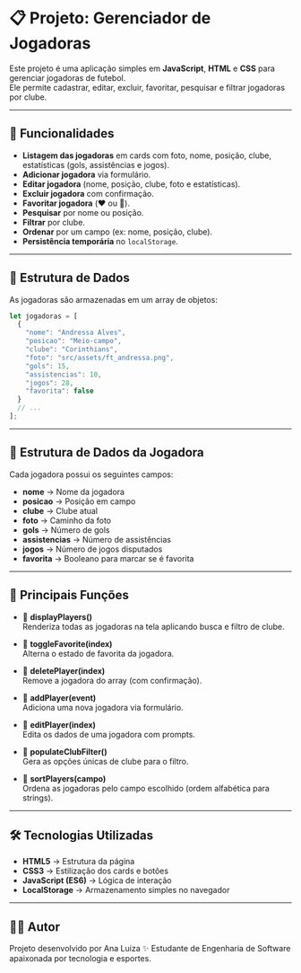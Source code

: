 # 📋 Projeto: Gerenciador de Jogadoras

Este projeto é uma aplicação simples em **JavaScript**, **HTML** e **CSS** para gerenciar jogadoras de futebol.  
Ele permite cadastrar, editar, excluir, favoritar, pesquisar e filtrar jogadoras por clube.

---

## 🚀 Funcionalidades

- **Listagem das jogadoras** em cards com foto, nome, posição, clube, estatísticas (gols, assistências e jogos).
- **Adicionar jogadora** via formulário.
- **Editar jogadora** (nome, posição, clube, foto e estatísticas).
- **Excluir jogadora** com confirmação.
- **Favoritar jogadora** (❤️ ou 🤍).
- **Pesquisar** por nome ou posição.
- **Filtrar** por clube.
- **Ordenar** por um campo (ex: nome, posição, clube).
- **Persistência temporária** no `localStorage`.

---

## 📂 Estrutura de Dados

As jogadoras são armazenadas em um array de objetos:

```javascript
let jogadoras = [
  {
    "nome": "Andressa Alves",
    "posicao": "Meio-campo",
    "clube": "Corinthians",
    "foto": "src/assets/ft_andressa.png",
    "gols": 15,
    "assistencias": 10,
    "jogos": 28,
    "favorita": false
  }
  // ...
];
```

---

## 📂 Estrutura de Dados da Jogadora

Cada jogadora possui os seguintes campos:

- **nome** → Nome da jogadora  
- **posicao** → Posição em campo  
- **clube** → Clube atual  
- **foto** → Caminho da foto  
- **gols** → Número de gols  
- **assistencias** → Número de assistências  
- **jogos** → Número de jogos disputados  
- **favorita** → Booleano para marcar se é favorita  

---

## 📌 Principais Funções

- 🔹 **displayPlayers()**  
  Renderiza todas as jogadoras na tela aplicando busca e filtro de clube.  

- 🔹 **toggleFavorite(index)**  
  Alterna o estado de favorita da jogadora.  

- 🔹 **deletePlayer(index)**  
  Remove a jogadora do array (com confirmação).  

- 🔹 **addPlayer(event)**  
  Adiciona uma nova jogadora via formulário.  

- 🔹 **editPlayer(index)**  
  Edita os dados de uma jogadora com prompts.  

- 🔹 **populateClubFilter()**  
  Gera as opções únicas de clube para o filtro.  

- 🔹 **sortPlayers(campo)**  
  Ordena as jogadoras pelo campo escolhido (ordem alfabética para strings).  

---

## 🛠️ Tecnologias Utilizadas

- **HTML5** → Estrutura da página  
- **CSS3** → Estilização dos cards e botões  
- **JavaScript (ES6)** → Lógica de interação  
- **LocalStorage** → Armazenamento simples no navegador

---

## 👩‍💻 Autor

Projeto desenvolvido por Ana Luiza ✨
Estudante de Engenharia de Software apaixonada por tecnologia e esportes.
